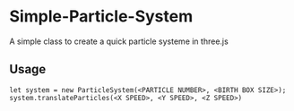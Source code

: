 # Simple-Particle-System
A simple class to create a quick particle systeme in three.js

## Usage
```
let system = new ParticleSystem(<PARTICLE NUMBER>, <BIRTH BOX SIZE>);
system.translateParticles(<X SPEED>, <Y SPEED>, <Z SPEED>)
```